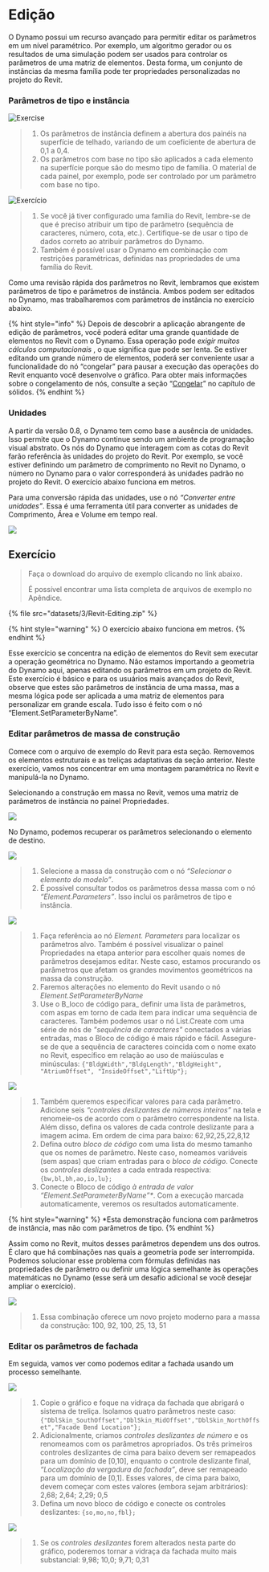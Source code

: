 # Edição

O Dynamo possui um recurso avançado para permitir editar os parâmetros em um nível paramétrico. Por exemplo, um algoritmo gerador ou os resultados de uma simulação podem ser usados para controlar os parâmetros de uma matriz de elementos. Desta forma, um conjunto de instâncias da mesma família pode ter propriedades personalizadas no projeto do Revit.

### Parâmetros de tipo e instância

![Exercise](<../.gitbook/assets/32 (2).jpg>)

> 1. Os parâmetros de instância definem a abertura dos painéis na superfície de telhado, variando de um coeficiente de abertura de 0,1 a 0,4.
> 2. Os parâmetros com base no tipo são aplicados a cada elemento na superfície porque são do mesmo tipo de família. O material de cada painel, por exemplo, pode ser controlado por um parâmetro com base no tipo.

![Exercício](../.gitbook/assets/params.jpg)

> 1. Se você já tiver configurado uma família do Revit, lembre-se de que é preciso atribuir um tipo de parâmetro (sequência de caracteres, número, cota, etc.). Certifique-se de usar o tipo de dados correto ao atribuir parâmetros do Dynamo.
> 2. Também é possível usar o Dynamo em combinação com restrições paramétricas, definidas nas propriedades de uma família do Revit.

Como uma revisão rápida dos parâmetros no Revit, lembramos que existem parâmetros de tipo e parâmetros de instância. Ambos podem ser editados no Dynamo, mas trabalharemos com parâmetros de instância no exercício abaixo.

{% hint style="info" %}
Depois de descobrir a aplicação abrangente de edição de parâmetros, você poderá editar uma grande quantidade de elementos no Revit com o Dynamo. Essa operação pode _exigir muitos cálculos computacionais_ , o que significa que pode ser lenta. Se estiver editando um grande número de elementos, poderá ser conveniente usar a funcionalidade do nó “congelar” para pausar a execução das operações do Revit enquanto você desenvolve o gráfico. Para obter mais informações sobre o congelamento de nós, consulte a seção “[Congelar](../essential-nodes-and-concepts/5\_geometry-for-computational-design/5-6\_solids.md#freezing)” no capítulo de sólidos. 
{% endhint %}

### Unidades

A partir da versão 0.8, o Dynamo tem como base a ausência de unidades. Isso permite que o Dynamo continue sendo um ambiente de programação visual abstrato. Os nós do Dynamo que interagem com as cotas do Revit farão referência às unidades do projeto do Revit. Por exemplo, se você estiver definindo um parâmetro de comprimento no Revit no Dynamo, o número no Dynamo para o valor corresponderá às unidades padrão no projeto do Revit. O exercício abaixo funciona em metros.

Para uma conversão rápida das unidades, use o nó _“Converter entre unidades”_. Essa é uma ferramenta útil para converter as unidades de Comprimento, Área e Volume em tempo real.

![](<images/3/editing - units.jpg>)

## Exercício

> Faça o download do arquivo de exemplo clicando no link abaixo.
>
> É possível encontrar uma lista completa de arquivos de exemplo no Apêndice.

{% file src="datasets/3/Revit-Editing.zip" %}

{% hint style="warning" %} O exercício abaixo funciona em metros. {% endhint %}

Esse exercício se concentra na edição de elementos do Revit sem executar a operação geométrica no Dynamo. Não estamos importando a geometria do Dynamo aqui, apenas editando os parâmetros em um projeto do Revit. Este exercício é básico e para os usuários mais avançados do Revit, observe que estes são parâmetros de instância de uma massa, mas a mesma lógica pode ser aplicada a uma matriz de elementos para personalizar em grande escala. Tudo isso é feito com o nó “Element.SetParameterByName”.

### Editar parâmetros de massa de construção

Comece com o arquivo de exemplo do Revit para esta seção. Removemos os elementos estruturais e as treliças adaptativas da seção anterior. Neste exercício, vamos nos concentrar em uma montagem paramétrica no Revit e manipulá-la no Dynamo.

Selecionando a construção em massa no Revit, vemos uma matriz de parâmetros de instância no painel Propriedades.

![](<../.gitbook/assets/editing - exercise 01.jpg>)

No Dynamo, podemos recuperar os parâmetros selecionando o elemento de destino.

![](<images/3/editing - exercise 02.jpg>)

> 1. Selecione a massa da construção com o nó _“Selecionar o elemento do modelo”_.
> 2. É possível consultar todos os parâmetros dessa massa com o nó _“Element.Parameters”_. Isso inclui os parâmetros de tipo e instância.

![](<images/3/editing - exercise 03.jpg>)

> 1. Faça referência ao nó _Element. Parameters_ para localizar os parâmetros alvo. Também é possível visualizar o painel Propriedades na etapa anterior para escolher quais nomes de parâmetros desejamos editar. Neste caso, estamos procurando os parâmetros que afetam os grandes movimentos geométricos na massa da construção.
> 2. Faremos alterações no elemento do Revit usando o nó _Element.SetParameterByName_
> 3. Use o B_loco de código para_ definir uma lista de parâmetros, com aspas em torno de cada item para indicar uma sequência de caracteres. Também podemos usar o nó List.Create com uma série de nós de _"sequência de caracteres"_ conectados a várias entradas, mas o Bloco de código é mais rápido e fácil. Assegure-se de que a sequência de caracteres coincida com o nome exato no Revit, específico em relação ao uso de maiúsculas e minúsculas: `{"BldgWidth","BldgLength","BldgHeight", "AtriumOffset", "InsideOffset","LiftUp"};`

![](<images/3/editing - exercise 04.jpg>)

> 1. Também queremos especificar valores para cada parâmetro. Adicione seis _“controles deslizantes de números inteiros”_ na tela e renomeie-os de acordo com o parâmetro correspondente na lista. Além disso, defina os valores de cada controle deslizante para a imagem acima. Em ordem de cima para baixo: 62,92,25,22,8,12
> 2. Defina outro _bloco de código_ com uma lista do mesmo tamanho que os nomes de parâmetro. Neste caso, nomeamos variáveis (sem aspas) que criam entradas para o _bloco de código_. Conecte os _controles deslizantes_ a cada entrada respectiva: `{bw,bl,bh,ao,io,lu};`
> 3. Conecte o Bloco de código _à entrada de valor “Element.SetParameterByName”*_. Com a execução marcada automaticamente, veremos os resultados automaticamente.

{% hint style="warning" %} *Esta demonstração funciona com parâmetros de instância, mas não com parâmetros de tipo. {% endhint %}

Assim como no Revit, muitos desses parâmetros dependem uns dos outros. É claro que há combinações nas quais a geometria pode ser interrompida. Podemos solucionar esse problema com fórmulas definidas nas propriedades de parâmetro ou definir uma lógica semelhante às operações matemáticas no Dynamo (esse será um desafio adicional se você desejar ampliar o exercício).

![](<images/3/editing - exercise 05.jpg>)

> 1. Essa combinação oferece um novo projeto moderno para a massa da construção: 100, 92, 100, 25, 13, 51

### Editar os parâmetros de fachada

Em seguida, vamos ver como podemos editar a fachada usando um processo semelhante.

![](<images/3/editing - exercise 06.jpg>)

> 1. Copie o gráfico e foque na vidraça da fachada que abrigará o sistema de treliça. Isolamos quatro parâmetros neste caso: `{"DblSkin_SouthOffset","DblSkin_MidOffset","DblSkin_NorthOffset","Facade Bend Location"};`
> 2. Adicionalmente, criamos _controles deslizantes de número_ e os renomeamos com os parâmetros apropriados. Os três primeiros controles deslizantes de cima para baixo devem ser remapeados para um domínio de [0,10], enquanto o controle deslizante final, _“Localização da vergadura da fachada”_, deve ser remapeado para um domínio de [0,1]. Esses valores, de cima para baixo, devem começar com estes valores (embora sejam arbitrários): 2,68; 2,64; 2,29; 0,5
> 3. Defina um novo bloco de código e conecte os controles deslizantes: `{so,mo,no,fbl};`

![](<images/3/editing - exercise 07.jpg>)

> 1. Se os _controles deslizantes_ forem alterados nesta parte do gráfico, poderemos tornar a vidraça da fachada muito mais substancial: 9,98; 10,0; 9,71; 0,31
